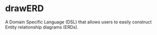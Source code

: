 # drawERD
A Domain Specific Language (DSL) that allows users to easily construct Entity relationship diagrams (ERDs).
